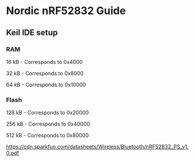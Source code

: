 # Nordic nRF52832 Guide

## Keil IDE setup
### RAM

16 kB - Corresponds to 0x4000

32 kB - Corresponds to 0x8000

64 kB - Corresponds to 0x10000

### Flash

128 kB - Corresponds to 0x20000

256 kB - Corresponds to 0x40000

512 kB - Corresponds to 0x80000


https://cdn.sparkfun.com/datasheets/Wireless/Bluetooth/nRF52832_PS_v1.0.pdf 
